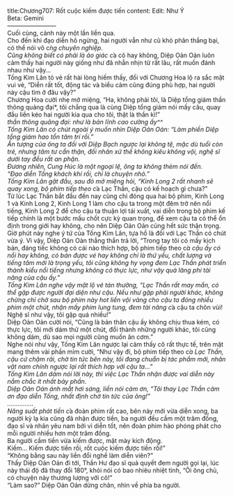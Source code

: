 title:Chương707: Rốt cuộc kiếm được tiến
content:
Edit: Như Ý<br>Beta: Gemini<br>————————<br>Cuối cùng, cảnh này một lần liền qua.<br>Cho đến khi đạo diễn hô ngừng, hai người vẫn như cũ khó phân thắng bại, có thể nói vô c*̀ng chuyên nghiệp.<br>Cũng không biết có phải là ảo giác c*̉a cô hay không, Diệp Oản Oản luôn cảm thấy hai người này giống như đã nhẫn nhịn từ rất lâu, rất muốn đánh nhau như vậy…<br>Tống Kim Lân tỏ vẻ rất hài lòng hiếm thấy, đối với Chương Hoa lộ ra sắc mặt vui vẻ, “Diễn rất tốt, động tác và biểu cảm cũng đúng phù hợp, hai người này cậu tìm ở đâu vậy?”<br>Chương Hoa cười nhẹ mở miệng, “Ha, không phải tôi, là Diệp tổng giám thần thông quảng đại*, tôi chẳng qua là cùng Diệp tổng giám nói mấy câu, quay đầu liền kéo hai người kia qua cho tôi, thật là thần kì!”<br>*thần thông quãng đại: như là bản lĩnh cao cường ấy^^<br>Tống Kim Lân có chút ngoài ý muốn nhìn Diệp Oản Oản: “Làm phiền Diệp tổng giám hao tổn tâm trí rồi.”<br>Ấn tượng của ông ta đối với Diệp Bạch ngược lại không tệ, mặc dù tuổi còn trẻ, nhưng tâm tư cẩn thận, đối nhân xử thế không kiêu không vội, nghệ sĩ dưới tay đều rất an phận.<br>Đương nhiên, Cung Húc là một ngoại lệ, ông ta không thèm nói đến.<br>“Đạo diễn Tống khách khí rồi, chỉ là chuyện nhỏ.”<br>Tống Kim Lân gật đầu, sau đó mở miệng hỏi, “Kinh Long 2 rất nhanh sẽ quay xong, bộ phim tiếp theo c*̉a Lạc Thần, cậu có kế hoạch gì chưa?”<br>Từ lúc Lạc Thần bắt đầu đến nay cũng chỉ đóng qua hai bộ phim, Kinh Long 1 và Kinh Long 2, Kinh Long 1 làm cho cậu ta trong một đêm trở nên nổi tiếng, Kinh Long 2 để cho cậu ta thuận lợi tái xuất, vai diễn trong bộ phim kế tiếp chính là một bước mấu chốt cực kỳ quan trọng, để xem cậu ta có thể ổn định trong giới hay không, cho nên Diệp Oản Oản cũng hết sức thận trọng.<br>Giờ phút này nghe ý tứ của Tống Kim Lân, tựa hồ là đối với Lạc Thần có chút vừa ý. Vì vậy, Diệp Oản Oản thẳng thắn trả lời, “Trong tay tôi có mấy kịch bản, đáng tiếc không có cái nào thích hợp, bộ phim tiếp theo c*̉a cậu ấy có nổi hay không, có bán được vé hay không chỉ là thứ yếu, chất lượng và tiếng tăm mới là trọng yếu, tôi cũng không hy vọng đem Lạc Thần phát triển thành kiểu nổi tiếng nhưng không có thực lực, như vậy quá lãng phí tài năng của cậu ấy.”<br>Tống Kim Lân nghe vậy mặt lộ vẻ tán thưởng, “Lạc Thần rất may mắn, có thể gặp được người đại diện như cậu. Nếu như gặp phải người khác, không chừng chỉ chờ sau bộ phim này hot liền vội vàng cho cậu ta đóng nhiều phim một chút, nhận mấy phim lung tung, đem tài năng c*̉a cậu ta chôn vùi! Nghệ sĩ như vậy, tôi gặp quá nhiều!”<br>Diệp Oản Oản cười nói, “Cũng là bản thân cậu ấy không chịu thua kém, có thực lực, tôi mới dám thử một chút, đổi thành những người khác, tôi cũng không dám, dù sao mọi người cũng muốn ăn cơm.”<br>Nghe nói như vậy, Tống Kim Lân ngược lại cảm thấy cô rất thực tế, trên mặt mang thêm vài phần mỉm cười, “Như vậy đi, bộ phim tiếp theo c*̉a Lạc Thần, cậu cứ chậm rãi, chờ tin tức bên này, tôi đang chuẩn bị tác phẩm mới, nhân vật nam chính ngược lại rất thích hợp với cậu ta…”<br>Tống Kim Lân dám nói lời này, thì việc Lạc Thần nhận được vai diễn này nắm chắc ít nhất bảy phần.<br>Diệp Oản Oản ánh mắt hơi sáng, liền nói cảm ơn, “Tôi thay Lạc Thần cảm ơn đạo diễn Tống, nhất định chờ tin tức của ông!”<br>……………<br>Năng suất phát tiền c*̉a đoàn phim rất cao, bên này mới vừa diễn xong, ba người kỳ lạ kia cũng đã nhận được tiền, ba người đều cầm một trăm đồng, đạo sĩ và nhân yêu nam bởi vì diễn tốt, nên đoàn phim hào phóng phát cho mỗi người nhiều hơn một trăm đồng.<br>Ba người cầm tiền vừa kiếm được, mặt mày kích động.<br>Kiếm… Kiếm được tiền rồi, rốt cuộc kiếm được tiền rồi!”<br>“Không bằng sau này liền đổi nghề làm diễn viên?”<br>Thấy Diệp Oản Oản đi tới, Thần Hư đạo sĩ quả quyết đem người gọi lại, lúc này thái độ đã thay đổi 180°, khỏi nói có bao nhiêu nhiệt tình, “Ôi ông chủ, có chuyện này thương lượng với cô!”<br>“Làm sao?” Diệp Oản Oản dừng chân, nhìn về phía ba người.